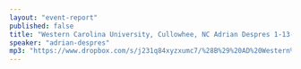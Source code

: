 ```yaml
---
layout: "event-report"
published: false
title: "Western Carolina University, Cullowhee, NC Adrian Despres 1-13-14"
speaker: "adrian-despres"
mp3: "https://www.dropbox.com/s/j231q84xyzxumc7/%28B%29%20AD%20Western%20Carolina%20University%2C%20Cullowhee%2C%20NC%201-13-14.mp3"
---
```



